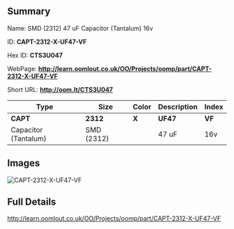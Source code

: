 

## Summary
 
Name:  SMD (2312) 47 uF Capacitor (Tantalum) 16v 

ID: __CAPT-2312-X-UF47-VF__

Hex ID: __CTS3U047__

WebPage: __http://learn.oomlout.co.uk/OO/Projects/oomp/part/CAPT-2312-X-UF47-VF__

Short URL: __http://oom.lt/CTS3U047__


| Type   | Size   | Color   | Description   | Index   |    
| ----- | ------   | ------   | -----   | ----   |    
| __CAPT__   					| __2312__   					| __X__    						| __UF47__    					| __VF__ |    
| Capacitor (Tantalum)		| SMD (2312)	| 		| 47 uF	| 16v	|

## Images
![CAPT-2312-X-UF47-VF](http://oomlout.com/oomp-gen/parts/CAPT-2312-X-UF47-VF/CAPT-2312-X-UF47-VF_420.jpg)

## Full Details

 http://learn.oomlout.co.uk/OO/Projects/oomp/part/CAPT-2312-X-UF47-VF


